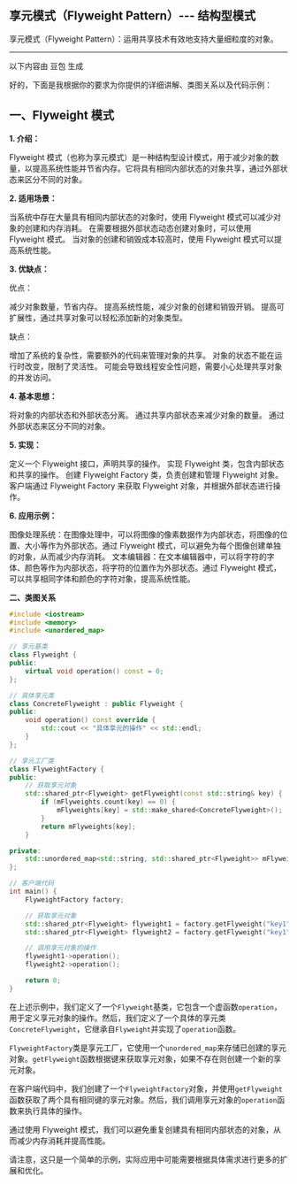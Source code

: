 ## 享元模式（Flyweight Pattern）--- 结构型模式



享元模式（Flyweight Pattern）：运用共享技术有效地支持大量细粒度的对象。



----------------------
以下内容由 豆包 生成

好的，下面是我根据你的要求为你提供的详细讲解、类图关系以及代码示例：

## 一、Flyweight 模式

**1. 介绍：**

Flyweight 模式（也称为享元模式）是一种结构型设计模式，用于减少对象的数量，以提高系统性能并节省内存。它将具有相同内部状态的对象共享，通过外部状态来区分不同的对象。

**2. 适用场景：**

当系统中存在大量具有相同内部状态的对象时，使用 Flyweight 模式可以减少对象的创建和内存消耗。
在需要根据外部状态动态创建对象时，可以使用 Flyweight 模式。
当对象的创建和销毁成本较高时，使用 Flyweight 模式可以提高系统性能。

**3. 优缺点：**

优点：

减少对象数量，节省内存。
提高系统性能，减少对象的创建和销毁开销。
提高可扩展性，通过共享对象可以轻松添加新的对象类型。

缺点：

增加了系统的复杂性，需要额外的代码来管理对象的共享。
对象的状态不能在运行时改变，限制了灵活性。
可能会导致线程安全性问题，需要小心处理共享对象的并发访问。

**4. 基本思想：**

将对象的内部状态和外部状态分离。
通过共享内部状态来减少对象的数量。
通过外部状态来区分不同的对象。

**5. 实现：**

定义一个 Flyweight 接口，声明共享的操作。
实现 Flyweight 类，包含内部状态和共享的操作。
创建 Flyweight Factory 类，负责创建和管理 Flyweight 对象。
客户端通过 Flyweight Factory 来获取 Flyweight 对象，并根据外部状态进行操作。

**6. 应用示例：**

图像处理系统：在图像处理中，可以将图像的像素数据作为内部状态，将图像的位置、大小等作为外部状态。通过 Flyweight 模式，可以避免为每个图像创建单独的对象，从而减少内存消耗。
文本编辑器：在文本编辑器中，可以将字符的字体、颜色等作为内部状态，将字符的位置作为外部状态。通过 Flyweight 模式，可以共享相同字体和颜色的字符对象，提高系统性能。

**二、类图关系**

```cpp
#include <iostream>
#include <memory>
#include <unordered_map>

// 享元基类
class Flyweight {
public:
    virtual void operation() const = 0;
};

// 具体享元类
class ConcreteFlyweight : public Flyweight {
public:
    void operation() const override {
        std::cout << "具体享元的操作" << std::endl;
    }
};

// 享元工厂类
class FlyweightFactory {
public:
    // 获取享元对象
    std::shared_ptr<Flyweight> getFlyweight(const std::string& key) {
        if (mFlyweights.count(key) == 0) {
            mFlyweights[key] = std::make_shared<ConcreteFlyweight>();
        }
        return mFlyweights[key];
    }

private:
    std::unordered_map<std::string, std::shared_ptr<Flyweight>> mFlyweights;
};

// 客户端代码
int main() {
    FlyweightFactory factory;

    // 获取享元对象
    std::shared_ptr<Flyweight> flyweight1 = factory.getFlyweight("key1");
    std::shared_ptr<Flyweight> flyweight2 = factory.getFlyweight("key1");

    // 调用享元对象的操作
    flyweight1->operation();
    flyweight2->operation();

    return 0;
}
```

在上述示例中，我们定义了一个`Flyweight`基类，它包含一个虚函数`operation`，用于定义享元对象的操作。然后，我们定义了一个具体的享元类`ConcreteFlyweight`，它继承自`Flyweight`并实现了`operation`函数。

`FlyweightFactory`类是享元工厂，它使用一个`unordered_map`来存储已创建的享元对象。`getFlyweight`函数根据键来获取享元对象，如果不存在则创建一个新的享元对象。

在客户端代码中，我们创建了一个`FlyweightFactory`对象，并使用`getFlyweight`函数获取了两个具有相同键的享元对象。然后，我们调用享元对象的`operation`函数来执行具体的操作。

通过使用 Flyweight 模式，我们可以避免重复创建具有相同内部状态的对象，从而减少内存消耗并提高性能。

请注意，这只是一个简单的示例，实际应用中可能需要根据具体需求进行更多的扩展和优化。

